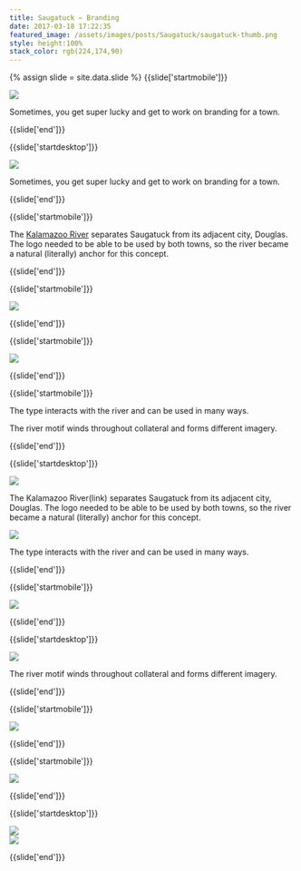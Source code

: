 ```yaml
---
title: Saugatuck — Branding
date: 2017-03-18 17:22:35
featured_image: /assets/images/posts/Saugatuck/saugatuck-thumb.png
style: height:100%
stack_color: rgb(224,174,90)
---
```

{% assign slide = site.data.slide %}
{{slide['startmobile']}}

<div><img class='full-height' src='{{ site.url }}/assets/images/posts/Saugatuck/saugatuck-1-mobile.png' srcset='{{ site.url }}/assets/images/posts/Saugatuck/saugatuck-1-mobile.png 375w, {{ site.url }}/assets/images/posts/Saugatuck/saugatuck-1-mobile@2x.png 750w, {{ site.url }}/assets/images/posts/Saugatuck/saugatuck-1-mobile@3x.png 1125w'></div>

<p class='bg'>Sometimes, you get super lucky and get to work on branding for a town.</p>

{{slide['end']}}

{{slide['startdesktop']}}

<div><img class='full-width' src='{{ site.url }}/assets/images/posts/Saugatuck/saugatuck-1.png' srcset='{{ site.url }}/assets/images/posts/Saugatuck/saugatuck-1.png 1024w, {{ site.url }}/assets/images/posts/Saugatuck/saugatuck-1@2x.png 2048w, {{ site.url }}/assets/images/posts/Saugatuck/saugatuck-1@3x.png 3072w'></div>

Sometimes, you get super lucky and get to work on branding for a town.

{{slide['end']}}

{{slide['startmobile']}}

The <a href='https://en.wikipedia.org/wiki/Kalamazoo_River'>Kalamazoo River</a> separates Saugatuck from its adjacent city, Douglas. The logo needed to be able to be used by both towns, so the river became a natural (literally) anchor for this concept.

{{slide['end']}}

{{slide['startmobile']}}

<div><img class='full-height' src='{{ site.url }}/assets/images/posts/Saugatuck/saugatuck-2-mobile.png' srcset='{{ site.url }}/assets/images/posts/Saugatuck/saugatuck-2-mobile.png 375w, {{ site.url }}/assets/images/posts/Saugatuck/saugatuck-2-mobile@2x.png 750w, {{ site.url }}/assets/images/posts/Saugatuck/saugatuck-2-mobile@3x.png 1125w'></div>

{{slide['end']}}

{{slide['startmobile']}}

<div><img class='full-height' src='{{ site.url }}/assets/images/posts/Saugatuck/saugatuck-6-mobile.png' srcset='{{ site.url }}/assets/images/posts/Saugatuck/saugatuck-6-mobile.png 375w, {{ site.url }}/assets/images/posts/Saugatuck/saugatuck-6-mobile@2x.png 750w, {{ site.url }}/assets/images/posts/Saugatuck/saugatuck-6-mobile@3x.png 1125w'></div>

{{slide['end']}}

{{slide['startmobile']}}

The type interacts with the river and can be used in many ways.

The river motif winds throughout collateral and forms different imagery.

{{slide['end']}}

{{slide['startdesktop']}}

<div><img src='{{ site.url }}/assets/images/posts/Saugatuck/saugatuck-2-copy.png' srcset='{{ site.url }}/assets/images/posts/Saugatuck/saugatuck-2-copy.png 794w, {{ site.url }}/assets/images/posts/Saugatuck/saugatuck-2-copy@2x.png 1588w, {{ site.url }}/assets/images/posts/Saugatuck/saugatuck-2-copy@3x.png 2382w'></div>

The Kalamazoo River(link) separates Saugatuck from its adjacent city, Douglas. The logo needed to be able to be used by both towns, so the river became a natural (literally) anchor for this concept.

<div><img src='{{ site.url }}/assets/images/posts/Saugatuck/saugatuck-2.png' srcset='{{ site.url }}/assets/images/posts/Saugatuck/saugatuck-2.png 794w, {{ site.url }}/assets/images/posts/Saugatuck/saugatuck-2@2x.png 1588w, {{ site.url }}/assets/images/posts/Saugatuck/saugatuck-2@3x.png 2382w'></div>

The type interacts with the river and can be used in many ways.

{{slide['end']}}

{{slide['startmobile']}}

<div><img class='full-height' src='{{ site.url }}/assets/images/posts/Saugatuck/saugatuck-3-mobile.png' srcset='{{ site.url }}/assets/images/posts/Saugatuck/saugatuck-3-mobile.png 375w, {{ site.url }}/assets/images/posts/Saugatuck/saugatuck-3-mobile@2x.png 750w, {{ site.url }}/assets/images/posts/Saugatuck/saugatuck-3-mobile@3x.png 1125w'></div>

{{slide['end']}}

{{slide['startdesktop']}}

<div><img src='{{ site.url }}/assets/images/posts/Saugatuck/saugatuck-3.png' srcset='{{ site.url }}/assets/images/posts/Saugatuck/saugatuck-3.png 794w, {{ site.url }}/assets/images/posts/Saugatuck/saugatuck-3@2x.png 1588w, {{ site.url }}/assets/images/posts/Saugatuck/saugatuck-3@3x.png 2382w'></div>

The river motif winds throughout collateral and forms different imagery.

{{slide['end']}}

{{slide['startmobile']}}

<div><img class='full-height' src='{{ site.url }}/assets/images/posts/Saugatuck/saugatuck-4-mobile.png' srcset='{{ site.url }}/assets/images/posts/Saugatuck/saugatuck-4-mobile.png 375w, {{ site.url }}/assets/images/posts/Saugatuck/saugatuck-4-mobile@2x.png 750w, {{ site.url }}/assets/images/posts/Saugatuck/saugatuck-4-mobile@3x.png 1125w'></div>

{{slide['end']}}

{{slide['startmobile']}}

<div><img class='full-height' src='{{ site.url }}/assets/images/posts/Saugatuck/saugatuck-5-mobile.png' srcset='{{ site.url }}/assets/images/posts/Saugatuck/saugatuck-5-mobile.png 375w, {{ site.url }}/assets/images/posts/Saugatuck/saugatuck-5-mobile@2x.png 750w, {{ site.url }}/assets/images/posts/Saugatuck/saugatuck-5-mobile@3x.png 1125w'></div>

{{slide['end']}}

{{slide['startdesktop']}}

<div><img src='{{ site.url }}/assets/images/posts/Saugatuck/saugatuck-4.png' srcset='{{ site.url }}/assets/images/posts/Saugatuck/saugatuck-4.png 794w, {{ site.url }}/assets/images/posts/Saugatuck/saugatuck-4@2x.png 1588w, {{ site.url }}/assets/images/posts/Saugatuck/saugatuck-4@3x.png 2382w'></div>

<div><img src='{{ site.url }}/assets/images/posts/Saugatuck/saugatuck-5.png' srcset='{{ site.url }}/assets/images/posts/Saugatuck/saugatuck-5.png 794w, {{ site.url }}/assets/images/posts/Saugatuck/saugatuck-5@2x.png 1588w, {{ site.url }}/assets/images/posts/Saugatuck/saugatuck-5@3x.png 2382w'></div>

{{slide['end']}}